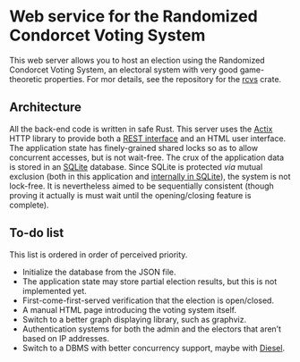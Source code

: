 # Web service for the Randomized Condorcet Voting System
This web server allows you to host an election using the Randomized Condorcet Voting System, an electoral system with very good game-theoretic properties. For mor details, see the repository for the [rcvs](https://github.com/Pierre-Colin/rcvs) crate.

## Architecture
All the back-end code is written in safe Rust. This server uses the [Actix](https://actix.rs/) HTTP library to provide both a [REST interface](https://en.wikipedia.org/wiki/Representational_state_transfer) and an HTML user interface. The application state has finely-grained shared locks so as to allow concurrent accesses, but is not wait-free. The crux of the application data is stored in an [SQLite](https://www.sqlite.org/index.html) database. Since SQLite is protected _via_ mutual exclusion (both in this application and [internally in SQLite](https://www.sqlite.org/faq.html#q6)), the system is not lock-free. It is nevertheless aimed to be sequentially consistent (though proving it actually is must wait until the opening/closing feature is complete).

## To-do list
This list is ordered in order of perceived priority.
* Initialize the database from the JSON file.
* The application state may store partial election results, but this is not implemented yet.
* First-come-first-served verification that the election is open/closed.
* A manual HTML page introducing the voting system itself.
* Switch to a better graph displaying library, such as graphviz.
* Authentication systems for both the admin and the electors that aren’t based on IP addresses.
* Switch to a DBMS with better concurrency support, maybe with [Diesel](http://diesel.rs/).
